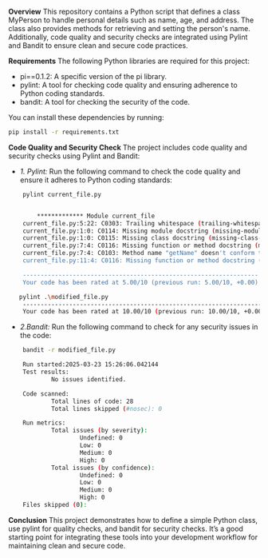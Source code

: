 **Overview**
This repository contains a Python script that defines a class MyPerson to handle personal details such as name, age, and address. The class also provides methods for retrieving and setting the person's name. Additionally, code quality and security checks are integrated using Pylint and Bandit to ensure clean and secure code practices.

**Requirements**
The following Python libraries are required for this project:
- pi==0.1.2: A specific version of the pi library.
- pylint: A tool for checking code quality and ensuring adherence to Python coding standards.
- bandit: A tool for checking the security of the code.

You can install these dependencies by running:
```bash
pip install -r requirements.txt
```

**Code Quality and Security Check**
The project includes code quality and security checks using Pylint and Bandit:

- *1. Pylint:* Run the following command to check the code quality and ensure it adheres to Python coding standards:
```bash
    pylint current_file.py


        ************* Module current_file
    current_file.py:5:22: C0303: Trailing whitespace (trailing-whitespace)
    current_file.py:1:0: C0114: Missing module docstring (missing-module-docstring)
    current_file.py:1:0: C0115: Missing class docstring (missing-class-docstring)
    current_file.py:7:4: C0116: Missing function or method docstring (missing-function-docstring)
    current_file.py:7:4: C0103: Method name "getName" doesn't conform to snake_case naming style (invalid-name)
    current_file.py:11:4: C0116: Missing function or method docstring (missing-function-docstring)

    ------------------------------------------------------------------
    Your code has been rated at 5.00/10 (previous run: 5.00/10, +0.00)
```

```bash
   pylint .\modified_file.py
    --------------------------------------------------------------------
    Your code has been rated at 10.00/10 (previous run: 10.00/10, +0.00)
```


-  *2.Bandit:* Run the following command to check for any security issues in the code:
```bash
    bandit -r modified_file.py

    Run started:2025-03-23 15:26:06.042144
    Test results:
            No issues identified.

    Code scanned:
            Total lines of code: 28
            Total lines skipped (#nosec): 0

    Run metrics:
            Total issues (by severity):
                    Undefined: 0
                    Low: 0
                    Medium: 0
                    High: 0
            Total issues (by confidence):
                    Undefined: 0
                    Low: 0
                    Medium: 0
                    High: 0
    Files skipped (0):
```

**Conclusion**
This project demonstrates how to define a simple Python class, use pylint for quality checks, and bandit for security checks. It’s a good starting point for integrating these tools into your development workflow for maintaining clean and secure code.
